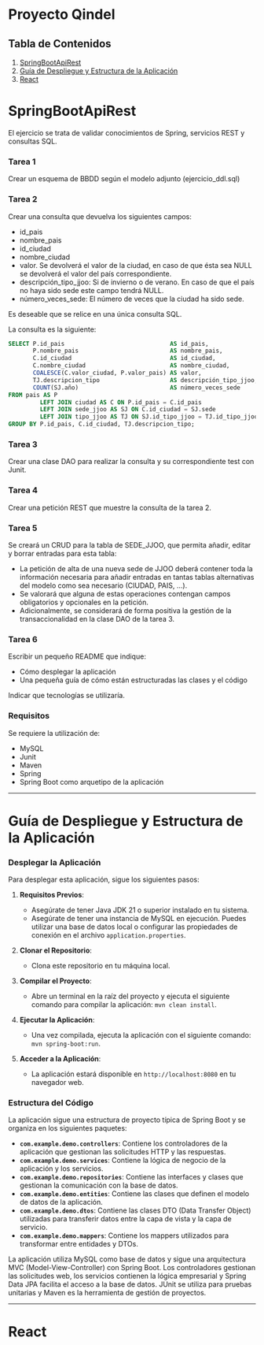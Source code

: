 # Proyecto Qindel

## Tabla de Contenidos  

1. [SpringBootApiRest](#SpringBootApiRest)
2. [Guía de Despliegue y Estructura de la Aplicación](#Guia)
3. [React](#React)

# SpringBootApiRest

El ejercicio se trata de validar conocimientos de Spring, servicios REST y consultas SQL.

### Tarea 1

Crear un esquema de BBDD según el modelo adjunto (ejercicio_ddl.sql)

### Tarea 2

Crear una consulta que devuelva los siguientes campos:

* id_pais
* nombre_pais
* id_ciudad
* nombre_ciudad
* valor. Se devolverá el valor de la ciudad, en caso de que ésta sea NULL
  se devolverá el valor del país correspondiente.
* descripción_tipo_jjoo: Si de invierno o de verano.
  En caso de que el país no haya sido sede este campo tendrá NULL.
* número_veces_sede: El número de veces que la ciudad ha sido sede.

Es deseable que se relice en una única consulta SQL.

La consulta es la siguiente:

```sql
SELECT P.id_pais                              AS id_pais,
       P.nombre_pais                          AS nombre_pais,
       C.id_ciudad                            AS id_ciudad,
       C.nombre_ciudad                        AS nombre_ciudad,
       COALESCE(C.valor_ciudad, P.valor_pais) AS valor,
       TJ.descripcion_tipo                    AS descripción_tipo_jjoo,
       COUNT(SJ.año)                          AS número_veces_sede
FROM pais AS P
         LEFT JOIN ciudad AS C ON P.id_pais = C.id_pais
         LEFT JOIN sede_jjoo AS SJ ON C.id_ciudad = SJ.sede
         LEFT JOIN tipo_jjoo AS TJ ON SJ.id_tipo_jjoo = TJ.id_tipo_jjoo
GROUP BY P.id_pais, C.id_ciudad, TJ.descripcion_tipo;
```

### Tarea 3

Crear una clase DAO para realizar la consulta y su correspondiente test
con Junit.

### Tarea 4

Crear una petición REST que muestre la consulta de la tarea 2.

### Tarea 5

Se creará un CRUD para la tabla de SEDE_JJOO, que permita añadir, editar y borrar entradas para esta tabla:

- La petición de alta de una nueva sede de JJOO deberá contener toda la información necesaria para añadir
  entradas en tantas tablas alternativas del modelo como sea necesario (CIUDAD, PAIS, ...).
- Se valorará que alguna de estas operaciones contengan campos obligatorios y opcionales en la petición.
- Adicionalmente, se considerará de forma positiva la gestión de la transaccionalidad en la clase DAO de la tarea 3.

### Tarea 6

Escribir un pequeño README que indique:

- Cómo desplegar la aplicación
- Una pequeña guía de cómo están estructuradas las clases y el código

Indicar que tecnologías se utilizaría.

### Requisitos

Se requiere la utilización de:

- MySQL
- Junit
- Maven
- Spring
- Spring Boot como arquetipo de la aplicación

---
<a name="Guia"></a>
# Guía de Despliegue y Estructura de la Aplicación

### Desplegar la Aplicación

Para desplegar esta aplicación, sigue los siguientes pasos:

1. **Requisitos Previos**:
   - Asegúrate de tener Java JDK 21 o superior instalado en tu sistema.
   - Asegúrate de tener una instancia de MySQL en ejecución. Puedes utilizar una base de datos local o configurar las propiedades de conexión en el archivo `application.properties`.

2. **Clonar el Repositorio**:
   - Clona este repositorio en tu máquina local.

3. **Compilar el Proyecto**:
   - Abre un terminal en la raíz del proyecto y ejecuta el siguiente comando para compilar la aplicación: `mvn clean install`.

4. **Ejecutar la Aplicación**:
   - Una vez compilada, ejecuta la aplicación con el siguiente comando: `mvn spring-boot:run`.

5. **Acceder a la Aplicación**:
   - La aplicación estará disponible en `http://localhost:8080` en tu navegador web.

### Estructura del Código

La aplicación sigue una estructura de proyecto típica de Spring Boot y se organiza en los siguientes paquetes:

- **`com.example.demo.controllers`**: Contiene los controladores de la aplicación que gestionan las solicitudes HTTP y las respuestas.
- **`com.example.demo.services`**: Contiene la lógica de negocio de la aplicación y los servicios.
- **`com.example.demo.repositories`**: Contiene las interfaces y clases que gestionan la comunicación con la base de datos.
- **`com.example.demo.entities`**: Contiene las clases que definen el modelo de datos de la aplicación.
- **`com.example.demo.dtos`**: Contiene las clases DTO (Data Transfer Object) utilizadas para transferir datos entre la capa de vista y la capa de servicio.
- **`com.example.demo.mappers`**: Contiene los mappers utilizados para transformar entre entidades y DTOs.

La aplicación utiliza MySQL como base de datos y sigue una arquitectura MVC (Model-View-Controller) con Spring Boot. Los controladores gestionan las solicitudes web, los servicios contienen la lógica empresarial y Spring Data JPA facilita el acceso a la base de datos. JUnit se utiliza para pruebas unitarias y Maven es la herramienta de gestión de proyectos. 

---  

# React
